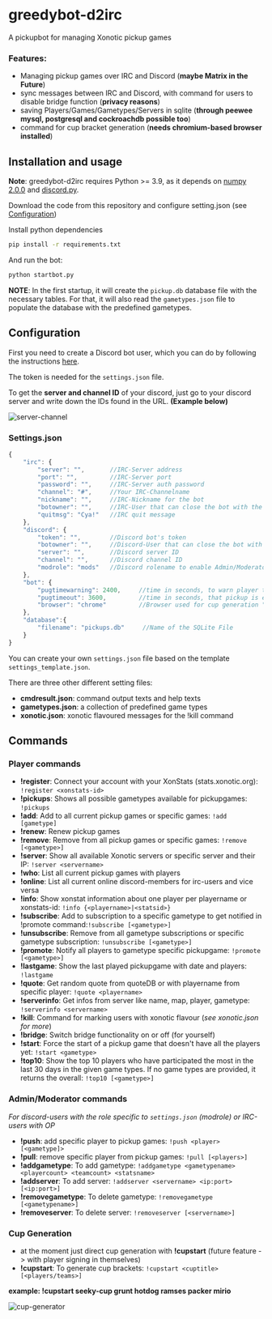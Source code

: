 # greedybot-d2irc
A pickupbot for managing Xonotic pickup games

### Features:
- Managing pickup games over IRC and Discord (**maybe Matrix in the Future**)
- sync messages between IRC and Discord, with command for users to disable bridge function (**privacy reasons**)
- saving Players/Games/Gametypes/Servers in sqlite (**through peewee mysql, postgresql and cockroachdb possible too**)
- command for cup bracket generation (**needs chromium-based browser installed**)

## Installation and usage

**Note**: greedybot-d2irc requires Python >= 3.9, as it depends on [numpy 2.0.0](https://numpy.org/) and [discord.py](https://github.com/Rapptz/discord.py).

Download the code from this repository and configure setting.json (see [Configuration](https://github.com/Seekfried/greedybot-d2irc#configuration))

Install python dependencies
```bash
pip install -r requirements.txt
```

And run the bot:
```bash
python startbot.py
```

**NOTE**: In the first startup, it will create the `pickup.db` database file with the necessary tables. For
that, it will also read the `gametypes.json` file to populate the database with the predefined gametypes.

## Configuration

First you need to create a Discord bot user, which you can do by following the instructions [here](https://github.com/reactiflux/discord-irc/wiki/Creating-a-discord-bot-&-getting-a-token).

The token is needed for the `settings.json` file.

To get the **server and channel ID** of your discord, just go to your discord server and write down the IDs found in the URL. **(Example below)**

![server-channel](https://i.imgur.com/MUbxESc.png)

### Settings.json
```js
{
    "irc": {
        "server": "",       //IRC-Server address
        "port": "",         //IRC-Server port
        "password": "",     //IRC-Server auth password
        "channel": "#",     //Your IRC-Channelname
        "nickname": "",     //IRC-Nickname for the bot
        "botowner": "",     //IRC-User that can close the bot with the !quit command
        "quitmsg": "Cya!"   //IRC quit message
    },
    "discord": {
        "token": "",        //Discord bot's token
        "botowner": "",     //Discord-User that can close the bot with the !quit command
        "server": "",       //Discord server ID
        "channel": "",      //Discord channel ID
        "modrole": "mods"   //Discord rolename to enable Admin/Moderator commands for users
    },
    "bot": {
        "pugtimewarning": 2400,     //time in seconds, to warn player that pickup is going to expire
        "pugtimeout": 3600,         //time in seconds, that pickup is expired
        "browser": "chrome"         //Browser used for cup generation "chrome", "edge", "chromium"
    },
    "database":{
        "filename": "pickups.db"     //Name of the SQLite File
    }
}
```

You can create your own `settings.json` file based on the template `settings_template.json`.

There are three other different setting files:
- **cmdresult.json**: command output texts and help texts
- **gametypes.json**: a collection of predefined game types 
- **xonotic.json**: xonotic flavoured messages for the !kill command

## Commands

### Player commands
- **!register**: Connect your account with your XonStats (stats.xonotic.org): `!register <xonstats-id>`
- **!pickups**: Shows all possible gametypes available for pickupgames: `!pickups`
- **!add**: Add to all current pickup games or specific games: `!add [gametype]`
- **!renew**: Renew pickup games
- **!remove**: Remove from all pickup games or specific games: `!remove [<gametype>]`
- **!server**: Show all available Xonotic servers or specific server and their IP: `!server <servername>`
- **!who**: List all current pickup games with players
- **!online**: List all current online discord-members for irc-users and vice versa
- **!info**: Show xonstat information about one player per playername or xonstats-id: `!info {<playername>|<statsid>}`
- **!subscribe**: Add to subscription to a specific gametype to get notified in !promote command:`!subscribe [<gametype>]`
- **!unsubscribe**: Remove from all gametype subscriptions or specific gametype subscription: `!unsubscribe [<gametype>]`
- **!promote**: Notify all players to gametype specific pickupgame: `!promote [<gametype>]`
- **!lastgame**: Show the last played pickupgame with date and players: `!lastgame`
- **!quote**: Get random quote from quoteDB or with playername from specific player: `!quote <playername>`
- **!serverinfo**: Get infos from server like name, map, player, gametype: `!serverinfo <servername>`
- **!kill**: Command for marking users with xonotic flavour (*see xonotic.json for more*)
- **!bridge**: Switch bridge functionality on or off (for yourself)
- **!start**: Force the start of a pickup game that doesn't have all the players yet: `!start <gametype>`
- **!top10**: Show the top 10 players who have participated the most in the last 30 days in the given game types. If no game types are provided, it returns the overall: `!top10 [<gametype>]`

### Admin/Moderator commands
*For discord-users with the role specific to `settings.json` (modrole) or IRC-users with OP*
- **!push**: add specific player to pickup games: `!push <player> [<gametype]>`
- **!pull**: remove specific player from pickup games: `!pull [<players>]`
- **!addgametype**: To add gametype: `!addgametype <gametypename> <playercount> <teamcount> <statsname>`
- **!addserver**: To add server: `!addserver <servername> <ip:port> [<ip:port>]`
- **!removegametype**: To delete gametype: `!removegametype [<gametypename>]`
- **!removeserver**: To delete server: `!removeserver [<servername>]`

### Cup Generation
- at the moment just direct cup generation with **!cupstart** (future feature -> with player signing in themselves)
- **!cupstart**: To generate cup brackets: `!cupstart <cuptitle> [<players/teams>]`

**example: !cupstart seeky-cup grunt hotdog ramses packer mirio**

![cup-generator](https://i.imgur.com/XqH5OXm.png)
